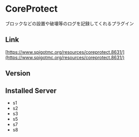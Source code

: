 # CoreProtect
ブロックなどの設置や破壊等のログを記録してくれるプラグイン

## Link
[https://www.spigotmc.org/resources/coreprotect.8631/](https://www.spigotmc.org/resources/coreprotect.8631/)

## Version

## Installed Server
- s1
- s2
- s3
- s5
- s7
- s8
